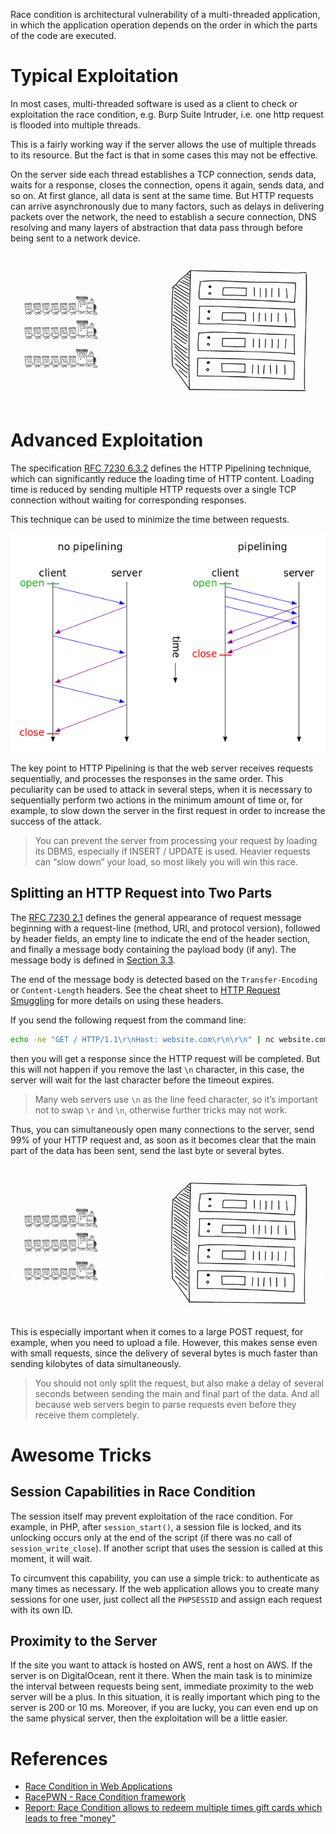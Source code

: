 Race condition is architectural vulnerability of a multi-threaded application, in which the application operation depends on the order in which the parts of the code are executed.

# Typical Exploitation

In most cases, multi-threaded software is used as a client to check or exploitation the race condition, e.g. Burp Suite Intruder, i.e. one http request is flooded into multiple threads.

This is a fairly working way if the server allows the use of multiple threads to its resource. But the fact is that in some cases this may not be effective.

On the server side each thread establishes a TCP connection, sends data, waits for a response, closes the connection, opens it again, sends data, and so on. At first glance, all data is sent at the same time. But HTTP requests can arrive asynchronously due to many factors, such as delays in delivering packets over the network, the need to establish a secure connection, DNS resolving and many layers of abstraction that data pass through before being sent to a network device. 

![doodle-train](img/doodle-train.gif)

# Advanced Exploitation

The specification [RFC 7230 6.3.2](https://tools.ietf.org/html/rfc7230#section-6.3.2) defines the HTTP Pipelining technique, which can significantly reduce the loading time of HTTP content. Loading time is reduced by sending multiple HTTP requests over a single TCP connection without waiting for corresponding responses.

This technique can be used to minimize the time between requests.

![http-pipelining](img/http-pipelining.png)

The key point to HTTP Pipelining is that the web server receives requests sequentially, and processes the responses in the same order. This peculiarity can be used to attack in several steps, when it is necessary to sequentially perform two actions in the minimum amount of time or, for example, to slow down the server in the first request in order to increase the success of the attack.

> You can prevent the server from processing your request by loading its DBMS, especially if INSERT / UPDATE is used. Heavier requests can “slow down” your load, so most likely you will win this race.

## Splitting an HTTP Request into Two Parts

The [RFC 7230 2.1](https://tools.ietf.org/html/rfc7230#section-2.1) defines the general appearance of request message beginning with a request-line (method, URI, and protocol version), followed by header fields, an empty line to indicate the end of the header section, and finally a message body containing the payload body (if any). The message body is defined in [Section 3.3](https://tools.ietf.org/html/rfc7230#section-3.3).

The end of the message body is detected based on the `Transfer-Encoding` or `Content-Length` headers. See the cheat sheet to [HTTP Request Smuggling](../HTTP%20Request%20Smuggling/README.md) for more details on using these headers.

If you send the following request from the command line:

```bash
echo -ne "GET / HTTP/1.1\r\nHost: website.com\r\n\r\n" | nc website.com 80
```

then you will get a response since the HTTP request will be completed. But this will not happen if you remove the last `\n` character, in this case, the server will wait for the last character before the timeout expires.

> Many web servers use `\n` as the line feed character, so it’s important not to swap `\r` and `\n`, otherwise further tricks may not work.

Thus, you can simultaneously open many connections to the server, send 99% of your HTTP request and, as soon as it becomes clear that the main part of the data has been sent, send the last byte or several bytes.

![doodle-train-splitting](img/doodle-train-splitting.gif)

This is especially important when it comes to a large POST request, for example, when you need to upload a file. However, this makes sense even with small requests, since the delivery of several bytes is much faster than sending kilobytes of data simultaneously.

> You should not only split the request, but also make a delay of several seconds between sending the main and final part of the data. And all because web servers begin to parse requests even before they receive them completely.

# Awesome Tricks

## Session Capabilities in Race Condition

The session itself may prevent exploitation of the race condition. For example, in PHP, after `session_start()`, a session file is locked, and its unlocking occurs only at the end of the script (if there was no call of `session_write_close`). If another script that uses the session is called at this moment, it will wait.

To circumvent this capability, you can use a simple trick: to authenticate as many times as necessary. If the web application allows you to create many sessions for one user, just collect all the `PHPSESSID` and assign each request with its own ID.

## Proximity to the Server

If the site you want to attack is hosted on AWS, rent a host on AWS. If the server is on DigitalOcean, rent it there. When the main task is to minimize the interval between requests being sent, immediate proximity to the web server will be a plus. In this situation, it is really important which ping to the server is 200 or 10 ms. Moreover, if you are lucky, you can even end up on the same physical server, then the exploitation will be a little easier.

# References

- [Race Condition in Web Applications](https://lab.wallarm.com/race-condition-in-web-applications/amp/)
- [RacePWN - Race Condition framework](https://github.com/racepwn/racepwn)
- [Report: Race Condition allows to redeem multiple times gift cards which leads to free "money"](https://hackerone.com/reports/759247)
